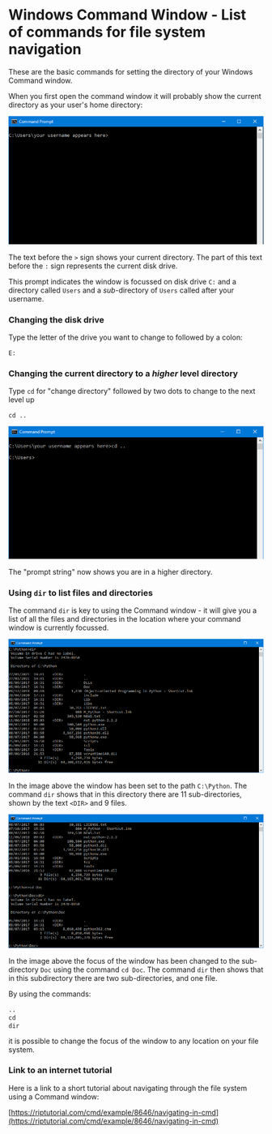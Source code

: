 # Windows Command Window - List of commands for file system navigation

These are the basic commands for setting the directory of your Windows Command window.

When you first open the command window it will probably show the current directory as your user's home directory:

![Command window home](../Images/cmd_home.png)

The text before the ```>``` sign shows your current directory. The part of this text before the ```:``` sign represents the current disk drive.

This prompt indicates the window is focussed on disk drive ```C:``` and a directory called ```Users``` and a *sub*-directory of ```Users``` called after your username.

### Changing the disk drive

Type the letter of the drive you want to change to followed by a colon:

```windows
E:
```

### Changing the current directory to a *higher* level directory

Type ```cd``` for "change directory" followed by two dots to change to the next level up

```windows
cd ..
```

![Command window home](../Images/cmd_cdup.png)

The "prompt string" now shows you are in a higher directory.

### Using ```dir``` to list files and directories

The command ```dir``` is key to using the Command window - it will give you a list of all the files and directories in the location where your command window is currently focussed.

![Using dir in a Command window](../Images/cmd_dir.png)

In the image above the window has been set to the path ```C:\Python```. The command ```dir``` shows that in this directory there are 11 sub-directories, shown by the text ```<DIR>``` and 9 files.

![Changing directory in a Command window](../Images/cmd_dir2.png)

In the image above the focus of the window has been changed to the sub-directory ```Doc``` using the command ```cd Doc```. The command ```dir``` then shows that in this subdirectory there are two sub-directories, and one file.

By using the commands:

```windows
..
cd
dir
```

it is possible to change the focus of the window to any location on your file system.

### Link to an internet tutorial

Here is a link to a short tutorial about navigating through the file system using a Command window:

[https://riptutorial.com/cmd/example/8646/navigating-in-cmd](https://riptutorial.com/cmd/example/8646/navigating-in-cmd)